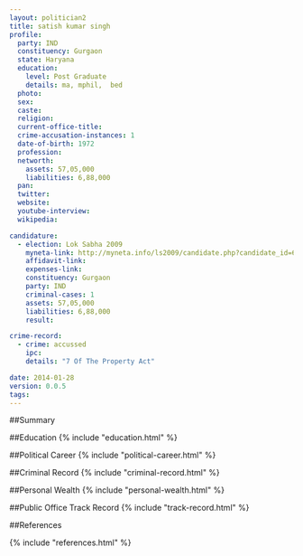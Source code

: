 ```yaml
---
layout: politician2
title: satish kumar singh
profile: 
  party: IND
  constituency: Gurgaon
  state: Haryana
  education: 
    level: Post Graduate
    details: ma, mphil,  bed
  photo: 
  sex: 
  caste: 
  religion: 
  current-office-title: 
  crime-accusation-instances: 1
  date-of-birth: 1972
  profession: 
  networth: 
    assets: 57,05,000
    liabilities: 6,88,000
  pan: 
  twitter: 
  website: 
  youtube-interview: 
  wikipedia: 

candidature: 
  - election: Lok Sabha 2009
    myneta-link: http://myneta.info/ls2009/candidate.php?candidate_id=6704
    affidavit-link: 
    expenses-link: 
    constituency: Gurgaon 
    party: IND
    criminal-cases: 1
    assets: 57,05,000
    liabilities: 6,88,000
    result:  

crime-record: 
  - crime: accussed
    ipc: 
    details: "7 Of The Property Act" 

date: 2014-01-28
version: 0.0.5
tags: 
---
```

##Summary


##Education
{% include "education.html" %}


##Political Career
{% include "political-career.html" %}


##Criminal Record
{% include "criminal-record.html" %}


##Personal Wealth
{% include "personal-wealth.html" %}


##Public Office Track Record
{% include "track-record.html" %}


##References


{% include "references.html" %}